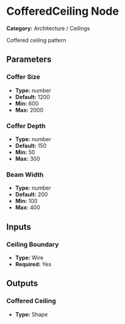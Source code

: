 
# CofferedCeiling Node

**Category:** Architecture / Ceilings

Coffered ceiling pattern

## Parameters


### Coffer Size
- **Type:** number
- **Default:** 1200
- **Min:** 600
- **Max:** 2000



### Coffer Depth
- **Type:** number
- **Default:** 150
- **Min:** 50
- **Max:** 300



### Beam Width
- **Type:** number
- **Default:** 200
- **Min:** 100
- **Max:** 400



## Inputs


### Ceiling Boundary
- **Type:** Wire
- **Required:** Yes



## Outputs


### Coffered Ceiling
- **Type:** Shape





